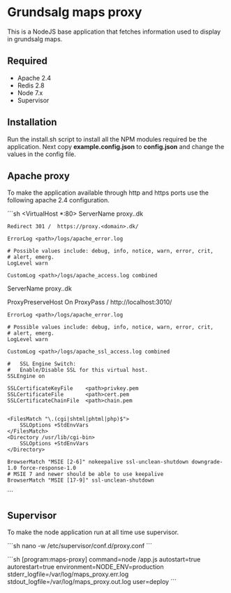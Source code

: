 # Grundsalg maps proxy
This is a NodeJS base application that fetches information used to display in 
grundsalg maps.

## Required

* Apache 2.4
* Redis 2.8
* Node 7.x
* Supervisor

## Installation

Run the install.sh script to install all the NPM modules required be the 
application. Next copy __example.config.json__ to __config.json__ and change 
the values in the config file.

## Apache proxy
To make the application available through http and https ports use the following
apache 2.4 configuration.

´´´sh
<VirtualHost *:80>
	ServerName proxy.<domain>.dk

	Redirect 301 /  https://proxy.<domain>.dk/

	ErrorLog <path>/logs/apache_error.log

	# Possible values include: debug, info, notice, warn, error, crit,
	# alert, emerg.
	LogLevel warn

	CustomLog <path>/logs/apache_access.log combined
</VirtualHost>

<IfModule mod_ssl.c>
<VirtualHost _default_:443>
	ServerName proxy.<domain>.dk

  ProxyPreserveHost On
	ProxyPass / http://localhost:3010/

	ErrorLog <path>/logs/apache_error.log

	# Possible values include: debug, info, notice, warn, error, crit,
	# alert, emerg.
	LogLevel warn

	CustomLog <path>/logs/apache_ssl_access.log combined

	#   SSL Engine Switch:
	#   Enable/Disable SSL for this virtual host.
	SSLEngine on

	SSLCertificateKeyFile    <path>privkey.pem
	SSLCertificateFile       <path>cert.pem
	SSLCertificateChainFile  <path>chain.pem


	<FilesMatch "\.(cgi|shtml|phtml|php)$">
		SSLOptions +StdEnvVars
	</FilesMatch>
	<Directory /usr/lib/cgi-bin>
		SSLOptions +StdEnvVars
	</Directory>

	BrowserMatch "MSIE [2-6]" nokeepalive ssl-unclean-shutdown downgrade-1.0 force-response-1.0
	# MSIE 7 and newer should be able to use keepalive
	BrowserMatch "MSIE [17-9]" ssl-unclean-shutdown
</VirtualHost>
</IfModule>
´´´

## Supervisor
To make the node application run at all time use supervisor.

´´´sh
nano -w /etc/supervisor/conf.d/proxy.conf
´´´

´´´sh
[program:maps-proxy]
command=node <path>/app.js
autostart=true
autorestart=true
environment=NODE_ENV=production
stderr_logfile=/var/log/maps_proxy.err.log
stdout_logfile=/var/log/maps_proxy.out.log
user=deploy
´´´
